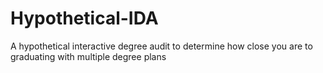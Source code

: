 # Hypothetical-IDA
A hypothetical interactive degree audit to determine how close you are to graduating with multiple degree plans
